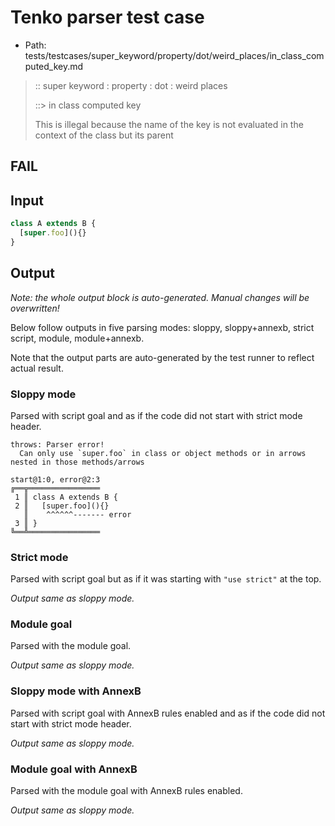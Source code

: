 # Tenko parser test case

- Path: tests/testcases/super_keyword/property/dot/weird_places/in_class_computed_key.md

> :: super keyword : property : dot : weird places
>
> ::> in class computed key
>
> This is illegal because the name of the key is not evaluated in the context of the class but its parent

## FAIL

## Input

`````js
class A extends B {
  [super.foo](){}
}
`````

## Output

_Note: the whole output block is auto-generated. Manual changes will be overwritten!_

Below follow outputs in five parsing modes: sloppy, sloppy+annexb, strict script, module, module+annexb.

Note that the output parts are auto-generated by the test runner to reflect actual result.

### Sloppy mode

Parsed with script goal and as if the code did not start with strict mode header.

`````
throws: Parser error!
  Can only use `super.foo` in class or object methods or in arrows nested in those methods/arrows

start@1:0, error@2:3
╔══╦════════════════
 1 ║ class A extends B {
 2 ║   [super.foo](){}
   ║    ^^^^^^------- error
 3 ║ }
╚══╩════════════════

`````

### Strict mode

Parsed with script goal but as if it was starting with `"use strict"` at the top.

_Output same as sloppy mode._

### Module goal

Parsed with the module goal.

_Output same as sloppy mode._

### Sloppy mode with AnnexB

Parsed with script goal with AnnexB rules enabled and as if the code did not start with strict mode header.

_Output same as sloppy mode._

### Module goal with AnnexB

Parsed with the module goal with AnnexB rules enabled.

_Output same as sloppy mode._
